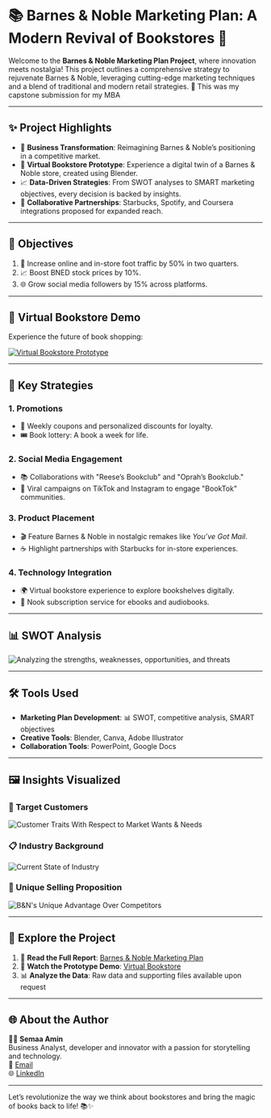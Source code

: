 # 📚 Barnes & Noble Marketing Plan: A Modern Revival of Bookstores 🚀

Welcome to the **Barnes & Noble Marketing Plan Project**, where innovation meets nostalgia! This project outlines a comprehensive strategy to rejuvenate Barnes & Noble, leveraging cutting-edge marketing techniques and a blend of traditional and modern retail strategies. 🌟 This was my capstone submission for my MBA

---

## **✨ Project Highlights**

- 🏢 **Business Transformation**: Reimagining Barnes & Noble’s positioning in a competitive market.
- 🎥 **Virtual Bookstore Prototype**: Experience a digital twin of a Barnes & Noble store, created using Blender.
- 📈 **Data-Driven Strategies**: From SWOT analyses to SMART marketing objectives, every decision is backed by insights.
- 🤝 **Collaborative Partnerships**: Starbucks, Spotify, and Coursera integrations proposed for expanded reach.

---

## **🎯 Objectives**

1. 🚶 Increase online and in-store foot traffic by 50% in two quarters.
2. 📈 Boost BNED stock prices by 10%.
3. 🌐 Grow social media followers by 15% across platforms.

---

## **🎥 Virtual Bookstore Demo**

Experience the future of book shopping:

[![Virtual Bookstore Prototype](ProposedBarnes&NobleVirtualBookstore.png)](https://www.youtube.com/watch?v=Nqh1YpvEDm0)

---

## **📜 Key Strategies**

### 1. **Promotions**
- 💸 Weekly coupons and personalized discounts for loyalty.
- 🎟️ Book lottery: A book a week for life.

### 2. **Social Media Engagement**
- 📚 Collaborations with "Reese’s Bookclub" and "Oprah’s Bookclub."
- 🎥 Viral campaigns on TikTok and Instagram to engage "BookTok" communities.

### 3. **Product Placement**
- 🎬 Feature Barnes & Noble in nostalgic remakes like *You’ve Got Mail*.
- ☕ Highlight partnerships with Starbucks for in-store experiences.

### 4. **Technology Integration**
- 🌍 Virtual bookstore experience to explore bookshelves digitally.
- 📖 Nook subscription service for ebooks and audiobooks.

---

## **📊 SWOT Analysis**
![Analyzing the strengths, weaknesses, opportunities, and threats](B&NTargetSWOT.png)

---

## **🛠️ Tools Used**

- **Marketing Plan Development**: 📊 SWOT, competitive analysis, SMART objectives
- **Creative Tools**: Blender, Canva, Adobe Illustrator
- **Collaboration Tools**: PowerPoint, Google Docs

---

## **🖼️ Insights Visualized**

### 🎯 Target Customers
![Customer Traits With Respect to Market Wants & Needs](B&NTargetCustomers.png)

### 📋 Industry Background
![Current State of Industry](B&NMarket.png)

### 🎥 Unique Selling Proposition
![B&N's Unique Advantage Over Competitors](B&NUSP.png)

---

## **📂 Explore the Project**

1. 📄 **Read the Full Report**: [Barnes & Noble Marketing Plan](Barnes&NobleMarketingPlan-SemaaAmin-2023.pdf)
2. 🎥 **Watch the Prototype Demo**: [Virtual Bookstore]([https://youtu.be/Nqh1YpvEDm0])
3. 📊 **Analyze the Data**: Raw data and supporting files available upon request

---

## **🌐 About the Author**

👩‍💻 **Semaa Amin**  
Business Analyst, developer and innovator with a passion for storytelling and technology.  
📧 [Email](mailto:sema.amin9@gmail.com)  
🌐 [LinkedIn](https://www.linkedin.com/in/semaa-amin/)

---

Let’s revolutionize the way we think about bookstores and bring the magic of books back to life! 📚✨
